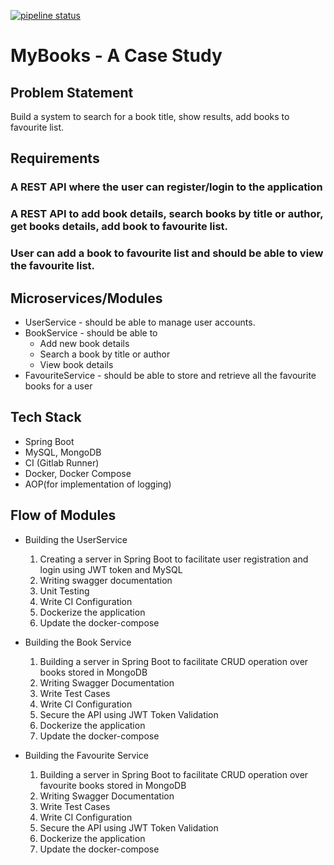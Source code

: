 [![pipeline status](https://gitlab.stackroute.in/mehersupreeth/mybooks-hackathon-boilerplate/badges/master/pipeline.svg)](https://gitlab.stackroute.in/mehersupreeth/mybooks-hackathon-boilerplate/-/commits/master)
# MyBooks - A Case Study

## Problem Statement

Build a system to search for a book title, show results, add books to favourite list.

## Requirements

### A REST API where the user can register/login to the application
### A REST API to add book details, search books by title or author, get books details, add book to favourite list.
### User can add a book to favourite list and should be able to view the favourite list.

## Microservices/Modules
- UserService - should be able to manage user accounts.
- BookService -  should be able to
    - Add new book details
    - Search a book by title or author
    - View book details
- FavouriteService - should be able to store and retrieve all the favourite books for a user

## Tech Stack
- Spring Boot
- MySQL, MongoDB
- CI (Gitlab Runner)
- Docker, Docker Compose
- AOP(for implementation of logging)

## Flow of Modules

- Building the UserService
  1. Creating a server in Spring Boot to facilitate user registration and login using     JWT token and MySQL
  2. Writing swagger documentation
  3. Unit Testing
  4. Write CI Configuration
  5. Dockerize the application
  6. Update the docker-compose

- Building the Book Service
  1. Building a server in Spring Boot to facilitate CRUD operation over books    stored in MongoDB
  2. Writing Swagger Documentation
  4. Write Test Cases
  5. Write CI Configuration
  6. Secure the API using JWT Token Validation
  7. Dockerize the application
  8. Update the docker-compose


- Building the Favourite Service
  1. Building a server in Spring Boot to facilitate CRUD operation over favourite books    stored in MongoDB
  2. Writing Swagger Documentation
  4. Write Test Cases
  5. Write CI Configuration
  6. Secure the API using JWT Token Validation
  7. Dockerize the application
  8. Update the docker-compose
